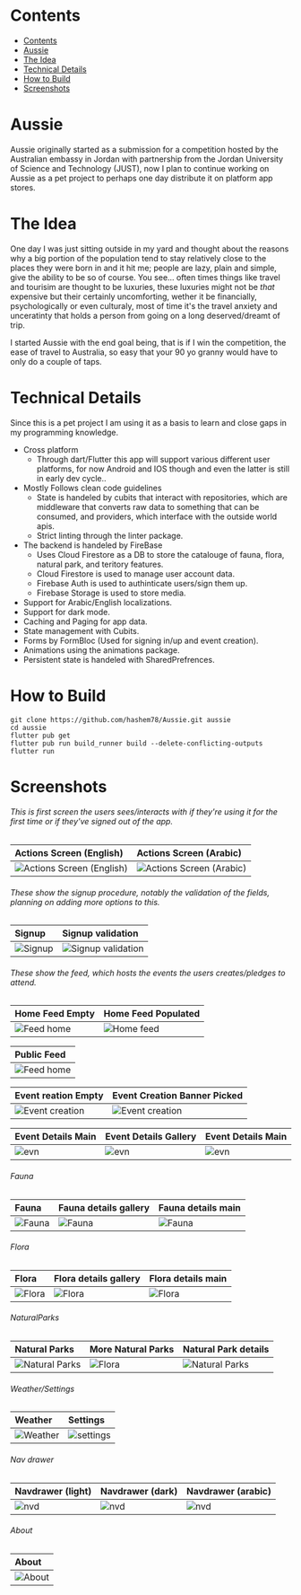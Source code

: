 # Contents
- [Contents](#contents)
- [Aussie](#aussie)
- [The Idea](#the-idea)
- [Technical Details](#technical-details)
- [How to Build](#how-to-build)
- [Screenshots](#screenshots)
# Aussie

Aussie originally started as a submission for a competition hosted by the Australian embassy in Jordan with partnership from the Jordan University of Science and Technology (JUST), now I plan to continue working on Aussie as a pet project to perhaps one day distribute it on platform app stores.

# The Idea

One day I was just sitting outside in my yard and thought about the reasons why a big portion of the population tend to stay relatively close to the places they were born in and it hit me; people are lazy, plain and simple, give the ability to be so of course.
You see... often times things like travel and tourisim are thought to be luxuries, these luxuries might not be *that* expensive but their certainly uncomforting, wether it be financially, psychologically or even culturaly, most of time it's the travel anxiety and unceratinty that holds a person from going on a long deserved/dreamt of trip. 

I started Aussie with the end goal being, that is if I win the competition, the ease of travel to Australia,  so easy that your 90 yo granny would have to only do a couple of taps.

# Technical Details
Since this is a pet project I am using it as a basis to learn and close gaps in my programming knowledge.

- Cross platform
  - Through dart/Flutter this app will support various different user platforms, for now Android and IOS though and even the latter is still in early dev cycle..
- Mostly Follows clean code guidelines
  - State is handeled by cubits that interact with repositories, which are middleware that converts raw data to something that can be consumed, and providers, which interface with the outside world apis.
  - Strict linting through the linter package.
- The backend is handeled by FireBase
  - Uses Cloud Firestore as a DB to store the catalouge of fauna, flora, natural park, and teritory features.
  - Cloud Firestore is used to manage user account data.
  - Firebase Auth is used to authinticate users/sign them up.
  - Firebase Storage is used to store media.
- Support for Arabic/English localizations.
- Support for dark mode. 
- Caching and Paging for app data.
- State management with Cubits.
- Forms by FormBloc (Used for signing in/up and event creation).
- Animations using the animations package.
- Persistent state is handeled with SharedPrefrences.

# How to Build
```
git clone https://github.com/hashem78/Aussie.git aussie
cd aussie
flutter pub get
flutter pub run build_runner build --delete-conflicting-outputs
flutter run
```

# Screenshots

###### This is first screen the users sees/interacts with if they're using it for the first time or if they've signed out of the app.
| Actions Screen (English)                                     | Actions Screen (Arabic)                                    |
| :----------------------------------------------------------- | :--------------------------------------------------------- |
| ![Actions Screen (English)](screenshots/actions_english.jpg) | ![Actions Screen (Arabic)](screenshots/actions_arabic.jpg) |

###### These show the signup procedure, notably the validation of the fields, planning on adding more options to this.
| Signup                            | Signup validation                                       |
| :-------------------------------- | :------------------------------------------------------ |
| ![Signup](screenshots/signup.jpg) | ![Signup validation](screenshots/signup_validation.jpg) |


###### These show the feed, which hosts the events the users creates/pledges to attend.
| Home Feed Empty                               | Home Feed Populated                               |
| :-------------------------------------------- | :------------------------------------------------ |
| ![Feed home](screenshots/feed_home_empty.jpg) | ![Home feed](screenshots/feed_home_popualted.jpg) |

| Public Feed                                   |
| :-------------------------------------------- |
| ![Feed home](screenshots/feed_home_empty.jpg) |

| Event reation Empty                                | Event Creation Banner Picked                               |
| :------------------------------------------------- | :--------------------------------------------------------- |
| ![Event creation](screenshots/new_event_empty.jpg) | ![Event creation](screenshots/new_event_banner_picked.jpg) |

| Event Details Main                         | Event Details Gallery                         | Event Details Main                      |
| :----------------------------------------- | :-------------------------------------------- | :-------------------------------------- |
| ![evn](screenshots/event_details_main.jpg) | ![evn](screenshots/event_details_gallery.jpg) | ![evn](screenshots/event_attendees.jpg) |


###### Fauna
| Fauna                           | Fauna details gallery                           | Fauna details main                           |
| :------------------------------ | :---------------------------------------------- | :------------------------------------------- |
| ![Fauna](screenshots/fauna.jpg) | ![Fauna](screenshots/fauna_details_gallery.jpg) | ![Fauna](screenshots/fauna_details_main.jpg) |

###### Flora
| Flora                           | Flora details gallery                           | Flora details main                           |
| :------------------------------ | :---------------------------------------------- | :------------------------------------------- |
| ![Flora](screenshots/flora.jpg) | ![Flora](screenshots/flora_details_gallery.jpg) | ![Flora](screenshots/flora_details_main.jpg) |

###### NaturalParks
| Natural Parks                                   | More Natural Parks                               | Natural Park details                                         |
| :---------------------------------------------- | :----------------------------------------------- | :----------------------------------------------------------- |
| ![Natural Parks](screenshots/natural_parks.jpg) | ![Flora](screenshots/natural_parks_scrolled.jpg) | ![Natural Parks](screenshots/natural_parks_details_main.jpg) |


###### Weather/Settings
| Weather                             | Settings                              |
| :---------------------------------- | :------------------------------------ |
| ![Weather](screenshots/weather.jpg) | ![settings](screenshots/settings.jpg) |

###### Nav drawer
| Navdrawer (light)                  | Navdrawer (dark)                  | Navdrawer (arabic)             |
| :--------------------------------- | :-------------------------------- | :----------------------------- |
| ![nvd](screenshots/nav_drawer.jpg) | ![nvd](screenshots/dark_mode.jpg) | ![nvd](screenshots/arabic.jpg) |


###### About
| About                           |
| :------------------------------ |
| ![About](screenshots/about.jpg) |